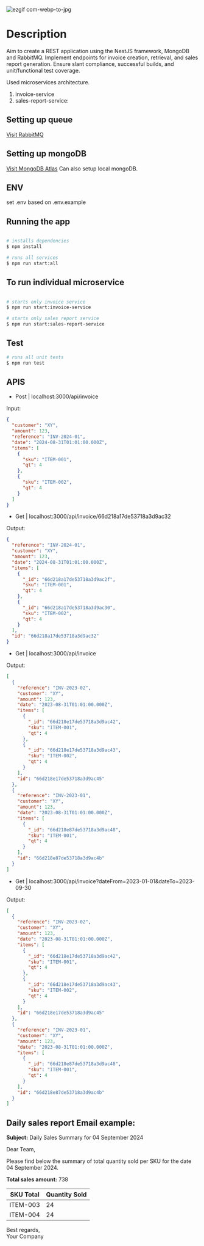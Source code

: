 ![ezgif com-webp-to-jpg](https://github.com/proshir/NestJS_RESTAPI/assets/19504971/ce6793e5-00c6-4249-b09b-f475892b0ba7)

# Description

Aim to create a REST application using the NestJS framework, MongoDB and RabbitMQ.
Implement endpoints for invoice creation, retrieval, and sales report generation.
Ensure slant compliance, successful builds, and unit/functional test coverage.

Used microservices architecture.

1. invoice-service
2. sales-report-service:

## Setting up queue

[Visit RabbitMQ](https://www.rabbitmq.com/)

## Setting up mongoDB

[Visit MongoDB Atlas](https://www.mongodb.com/products/platform/atlas-database)
Can also setup local mongoDB.

## ENV

set .env based on .env.example

## Running the app

```bash

# installs dependencies
$ npm install

# runs all services
$ npm run start:all

```

## To run individual microservice

```bash

# starts only invoice service
$ npm run start:invoice-service

# starts only sales report service
$ npm run start:sales-report-service
```

## Test

```bash
# runs all unit tests
$ npm run test

```

## APIS

- Post | localhost:3000/api/invoice

Input:

```json
{
  "customer": "XY",
  "amount": 123,
  "reference": "INV-2024-01",
  "date": "2024-08-31T01:01:00.000Z",
  "items": [
    {
      "sku": "ITEM-001",
      "qt": 4
    },
    {
      "sku": "ITEM-002",
      "qt": 4
    }
  ]
}
```

- Get | localhost:3000/api/invoice/66d218a17de53718a3d9ac32

Output:

```json
{
  "reference": "INV-2024-01",
  "customer": "XY",
  "amount": 123,
  "date": "2024-08-31T01:01:00.000Z",
  "items": [
    {
      "_id": "66d218a17de53718a3d9ac2f",
      "sku": "ITEM-001",
      "qt": 4
    },
    {
      "_id": "66d218a17de53718a3d9ac30",
      "sku": "ITEM-002",
      "qt": 4
    }
  ],
  "id": "66d218a17de53718a3d9ac32"
}
```

- Get | localhost:3000/api/invoice

Output:

```json
[
  {
    "reference": "INV-2023-02",
    "customer": "XY",
    "amount": 123,
    "date": "2023-08-31T01:01:00.000Z",
    "items": [
      {
        "_id": "66d218e17de53718a3d9ac42",
        "sku": "ITEM-001",
        "qt": 4
      },
      {
        "_id": "66d218e17de53718a3d9ac43",
        "sku": "ITEM-002",
        "qt": 4
      }
    ],
    "id": "66d218e17de53718a3d9ac45"
  },
  {
    "reference": "INV-2023-01",
    "customer": "XY",
    "amount": 123,
    "date": "2023-08-31T01:01:00.000Z",
    "items": [
      {
        "_id": "66d218e87de53718a3d9ac48",
        "sku": "ITEM-001",
        "qt": 4
      }
    ],
    "id": "66d218e87de53718a3d9ac4b"
  }
]
```

- Get | localhost:3000/api/invoice?dateFrom=2023-01-01&dateTo=2023-09-30

Output:

```json
[
  {
    "reference": "INV-2023-02",
    "customer": "XY",
    "amount": 123,
    "date": "2023-08-31T01:01:00.000Z",
    "items": [
      {
        "_id": "66d218e17de53718a3d9ac42",
        "sku": "ITEM-001",
        "qt": 4
      },
      {
        "_id": "66d218e17de53718a3d9ac43",
        "sku": "ITEM-002",
        "qt": 4
      }
    ],
    "id": "66d218e17de53718a3d9ac45"
  },
  {
    "reference": "INV-2023-01",
    "customer": "XY",
    "amount": 123,
    "date": "2023-08-31T01:01:00.000Z",
    "items": [
      {
        "_id": "66d218e87de53718a3d9ac48",
        "sku": "ITEM-001",
        "qt": 4
      }
    ],
    "id": "66d218e87de53718a3d9ac4b"
  }
]
```

## Daily sales report Email example:

**Subject:** Daily Sales Summary for 04 September 2024

Dear Team,

Please find below the summary of total quantity sold per SKU for the date 04 September 2024.

**Total sales amount:** 738

| SKU Total | Quantity Sold |
|-----------|---------------|
| ITEM-003  | 24            |
| ITEM-004  | 24            |

Best regards,  
Your Company
